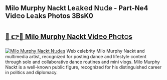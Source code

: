 ## Milo Murphy Nackt Le𝚊k𝚎d N𝚞𝚍e - Part-Ne4 Vid𝚎o Le𝚊ks Photos 3BsK0

# <h2><a href="http://fb83w5v.evod.top/?m=Milo+Murphy+Nackt">🔗 👉🔴 Milo Murphy Nackt Vid𝚎o Ph𝚘t𝚘s</a></h2>

[![Milo Murphy Nackt N𝚞d𝚎s](https://i.imgur.com/8V9OHl7.gif)](http://fb83w5v.evod.top/?m=Milo+Murphy+Nackt)
Web celebrity Milo Murphy Nackt and multimedia artist, recognized for posting dance and lifestyle content through solo and collaborative dance routines and mini vlogs. Milo Murphy Nackt is a well-known public figure, recognized for his distinguished career in politics and diplomacy. 
